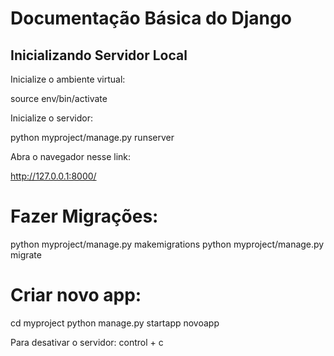 # Documentação Básica do Django

## Inicializando Servidor Local

Inicialize o ambiente virtual:

source env/bin/activate

Inicialize o servidor:

python myproject/manage.py runserver

Abra o navegador nesse link:

http://127.0.0.1:8000/


# Fazer Migrações:


python myproject/manage.py makemigrations
python myproject/manage.py migrate 

# Criar novo app:

cd myproject
python manage.py startapp novoapp


Para desativar o servidor: control + c
